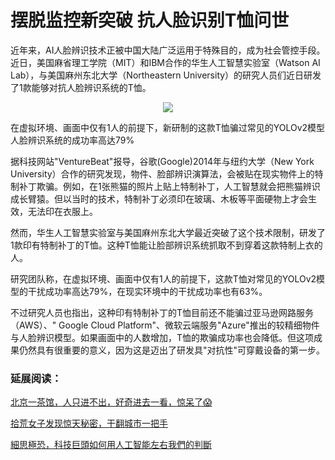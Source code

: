 <h1 itemprop="name">摆脱监控新突破 抗人脸识别T恤问世</h1> <div id="articletop"></div>
<article id="content"><p>近年来，AI人脸辨识技术正被中国大陆广泛运用于特殊目的，成为社会管控手段。近日，美国麻省理工学院（MIT）和IBM合作的华生人工智慧实验室（Watson AI Lab），与美国麻州东北大学（Northeastern University）的研究人员们近日研发了1款能够对抗人脸辨识系统的T恤。</p><p style="text-align: center;"><img class="unveil" src="http://m1.aboluowang.com/uploadfile/2019/1112/20191112071243513.jpg" /></p><div id="Pad_L1" ad300x250"></div><p>在虚拟环境、画面中仅有1人的前提下，新研制的这款T恤骗过常见的YOLOv2模型人脸辨识系统的成功率高达79%</p><p>据科技网站&quot;VentureBeat&quot;报导，谷歌(Google)2014年与纽约大学（New York University）合作的研究发现，物件、脸部辨识演算法，会被贴在现实物件上的特制补丁欺骗。例如，在1张熊猫的照片上贴上特制补丁，人工智慧就会把熊猫辨识成长臂猿。但以当时的技术，特制补丁必须印在玻璃、木板等平面硬物上才会生效，无法印在衣服上。</p><p>然而，华生人工智慧实验室与美国麻州东北大学最近突破了这个技术限制，研发了1款印有特制补丁的T恤。这种T恤能让脸部辨识系统抓取不到穿着这款特制上衣的人。</p><p>研究团队称，在虚拟环境、画面中仅有1人的前提下，这款T恤对常见的YOLOv2模型的干扰成功率高达79%，在现实环境中的干扰成功率也有63%。</p><p>不过研究人员也指出，这种印有特制补丁的T恤目前还不能骗过亚马逊网路服务（AWS）、&quot; Google Cloud Platform&quot;、微软云端服务&quot;Azure&quot;推出的较精细物件与人脸辨识模型。如果画面中的人数增加，T恤的欺骗成功率也会降低。但这项成果仍然具有很重要的意义，因为这是迈出了研发具&quot;对抗性&quot;可穿戴设备的第一步。</p></article>
  
### 延展阅读：

[北京一茶馆，人只进不出，好奇进去一看，惊呆了😱](https://is.gd/RBuNMt)

[拾荒女子发现惊天秘密，干翻城市一把手](https://is.gd/i6wqqb)

[細思極恐，科技巨頭如何用人工智能左右我們的判斷](https://is.gd/5k5HRR)


